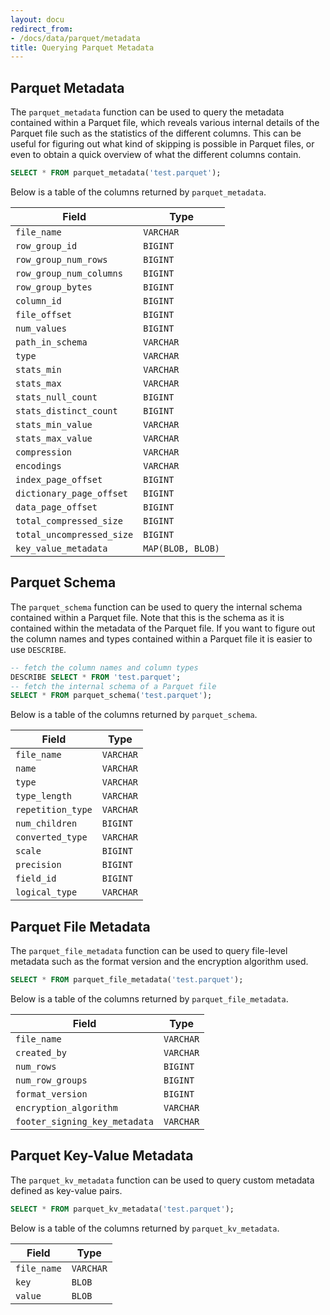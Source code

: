 ```yaml
---
layout: docu
redirect_from:
- /docs/data/parquet/metadata
title: Querying Parquet Metadata
---
```


## Parquet Metadata

The `parquet_metadata` function can be used to query the metadata contained within a Parquet file, which reveals various internal details of the Parquet file such as the statistics of the different columns. This can be useful for figuring out what kind of skipping is possible in Parquet files, or even to obtain a quick overview of what the different columns contain.

```sql
SELECT * FROM parquet_metadata('test.parquet');
```

Below is a table of the columns returned by `parquet_metadata`.

<div class="narrow_table"></div>

| Field                     | Type              |
| ------------------------- | ----------------- |
| `file_name`               | `VARCHAR`         |
| `row_group_id`            | `BIGINT`          |
| `row_group_num_rows`      | `BIGINT`          |
| `row_group_num_columns`   | `BIGINT`          |
| `row_group_bytes`         | `BIGINT`          |
| `column_id`               | `BIGINT`          |
| `file_offset`             | `BIGINT`          |
| `num_values`              | `BIGINT`          |
| `path_in_schema`          | `VARCHAR`         |
| `type`                    | `VARCHAR`         |
| `stats_min`               | `VARCHAR`         |
| `stats_max`               | `VARCHAR`         |
| `stats_null_count`        | `BIGINT`          |
| `stats_distinct_count`    | `BIGINT`          |
| `stats_min_value`         | `VARCHAR`         |
| `stats_max_value`         | `VARCHAR`         |
| `compression`             | `VARCHAR`         |
| `encodings`               | `VARCHAR`         |
| `index_page_offset`       | `BIGINT`          |
| `dictionary_page_offset`  | `BIGINT`          |
| `data_page_offset`        | `BIGINT`          |
| `total_compressed_size`   | `BIGINT`          |
| `total_uncompressed_size` | `BIGINT`          |
| `key_value_metadata`      | `MAP(BLOB, BLOB)` |


## Parquet Schema

The `parquet_schema` function can be used to query the internal schema contained within a Parquet file. Note that this is the schema as it is contained within the metadata of the Parquet file. If you want to figure out the column names and types contained within a Parquet file it is easier to use `DESCRIBE`.

```sql
-- fetch the column names and column types
DESCRIBE SELECT * FROM 'test.parquet';
-- fetch the internal schema of a Parquet file
SELECT * FROM parquet_schema('test.parquet');
```

Below is a table of the columns returned by `parquet_schema`.

<div class="narrow_table"></div>

| Field             | Type      |
| ----------------- | --------- |
| `file_name`       | `VARCHAR` |
| `name`            | `VARCHAR` |
| `type`            | `VARCHAR` |
| `type_length`     | `VARCHAR` |
| `repetition_type` | `VARCHAR` |
| `num_children`    | `BIGINT`  |
| `converted_type`  | `VARCHAR` |
| `scale`           | `BIGINT`  |
| `precision`       | `BIGINT`  |
| `field_id`        | `BIGINT`  |
| `logical_type`    | `VARCHAR` |

## Parquet File Metadata

The `parquet_file_metadata` function can be used to query file-level metadata such as the format version and the encryption algorithm used.

```sql
SELECT * FROM parquet_file_metadata('test.parquet');
```

Below is a table of the columns returned by `parquet_file_metadata`.

<div class="narrow_table"></div>

| Field                         | Type      |
| ----------------------------- | --------- |
| `file_name`                   | `VARCHAR` |
| `created_by`                  | `VARCHAR` |
| `num_rows`                    | `BIGINT`  |
| `num_row_groups`              | `BIGINT`  |
| `format_version`              | `BIGINT`  |
| `encryption_algorithm`        | `VARCHAR` |
| `footer_signing_key_metadata` | `VARCHAR` |

## Parquet Key-Value Metadata

The `parquet_kv_metadata` function can be used to query custom metadata defined as key-value pairs.

```sql
SELECT * FROM parquet_kv_metadata('test.parquet');
```

Below is a table of the columns returned by `parquet_kv_metadata`.

<div class="narrow_table"></div>

| Field       | Type      |
| ----------- | --------- |
| `file_name` | `VARCHAR` |
| `key`       | `BLOB`    |
| `value`     | `BLOB`    |

